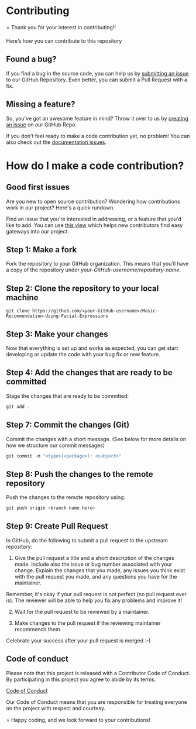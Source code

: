 # Contributing

⭐ Thank you for your interest in contributing!!

Here’s how you can contribute to this repository

## Found a bug?

If you find a bug in the source code, you can help us by [submitting an issue](https://github.com/SGCODEX/Music-Recommendation-Using-Facial-Expressions/issues/new?assignees=&labels=bug) to our GitHub Repository. Even better, you can submit a Pull Request with a fix.

## Missing a feature?

So, you've got an awesome feature in mind? Throw it over to us by [creating an issue](https://github.com/SGCODEX/Music-Recommendation-Using-Facial-Expressions/issues/new?assignees=&labels=enhancement) on our GitHub Repo.

If you don't feel ready to make a code contribution yet, no problem! You can also check out the [documentation issues](https://github.com/SGCODEX/Music-Recommendation-Using-Facial-Expressions/issues?q=is%3Aopen+is%3Aissue+label%3Adocumentation).

# How do I make a code contribution?

## Good first issues

Are you new to open source contribution? Wondering how contributions work in our project? Here's a quick rundown.

Find an issue that you're interested in addressing, or a feature that you'd like to add.
You can use [this view](https://github.com/SGCODEX/Music-Recommendation-Using-Facial-Expressions/issues?q=is%3Aopen+is%3Aissue+label%3A%22good+first+issue%22) which helps new contributors find easy gateways into our project.

## Step 1: Make a fork

Fork the repository to your GitHub organization. This means that you'll have a copy of the repository under _your-GitHub-username/repository-name_.

## Step 2: Clone the repository to your local machine

```
git clone https://github.com/<your-GitHub-username>/Music-Recommendation-Using-Facial-Expressions

```

## Step 3: Make your changes

Now that everything is set up and works as expected, you can get start developing or update the code with your bug fix or new feature.

## Step 4: Add the changes that are ready to be committed

Stage the changes that are ready to be committed:

```jsx
git add .
```

## Step 7: Commit the changes (Git)

Commit the changes with a short message. (See below for more details on how we structure our commit messages)

```jsx
git commit -m "<type>(<package>): <subject>"
```

## Step 8: Push the changes to the remote repository

Push the changes to the remote repository using:

```jsx
git push origin <branch-name-here>
```

## Step 9: Create Pull Request

In GitHub, do the following to submit a pull request to the upstream repository:

1.  Give the pull request a title and a short description of the changes made. Include also the issue or bug number associated with your change. Explain the changes that you made, any issues you think exist with the pull request you made, and any questions you have for the maintainer.

Remember, it's okay if your pull request is not perfect (no pull request ever is). The reviewer will be able to help you fix any problems and improve it!

2.  Wait for the pull request to be reviewed by a maintainer.

3.  Make changes to the pull request if the reviewing maintainer recommends them.

Celebrate your success after your pull request is merged :-)

## Code of conduct

Please note that this project is released with a Contributor Code of Conduct. By participating in this project you agree to abide by its terms.

[Code of Conduct]()

Our Code of Conduct means that you are responsible for treating everyone on the project with respect and courtesy.

⭐ Happy coding, and we look forward to your contributions!

